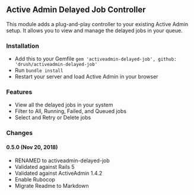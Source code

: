 ## Active Admin Delayed Job Controller

This module adds a plug-and-play controller to your existing Active Admin setup.  It allows you to view and manage the delayed jobs in your queue.

### Installation

  - Add this to your Gemfile
    ```gem 'activeadmin-delayed-job', github: 'drush/activeadmin-delayed-job'```
  - Run ```bundle install```
  - Restart your server and load Active Admin in your browser

### Features
- View all the delayed jobs in your system
- Filter to All, Running, Failed, and Queued jobs
 - Select and Retry or Delete jobs

 ### Changes

 #### 0.5.0 (Nov 20, 2018)
 - RENAMED to activeadmin-delayed-job
 - Validated against Rails 5
 - Validated against ActiveAdmin 1.4.2
 - Enable Rubocop
 - Migrate Readme to Markdown